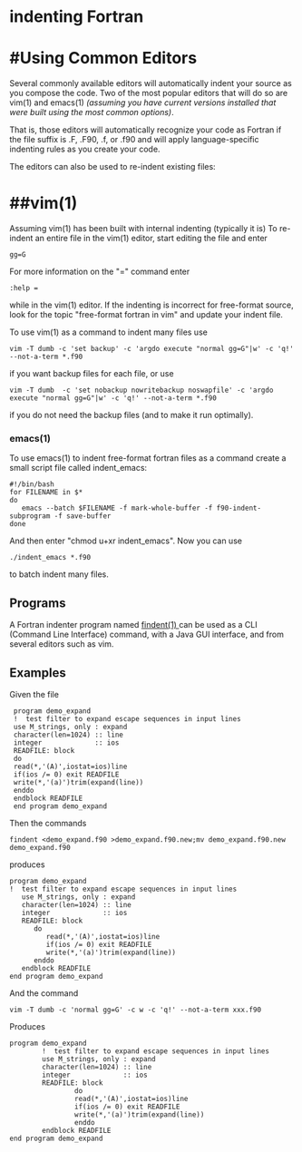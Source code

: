 # indenting Fortran

# #Using Common Editors

Several commonly available editors will automatically indent your
source  as you compose the code. Two of the most popular 
editors that will do so are vim(1) and emacs(1) _(assuming you
have current versions installed that were built using the most common
options)_.
 
That is, those editors  will automatically recognize your code as
Fortran if the file suffix is .F, .F90, .f, or .f90 and will apply
language-specific indenting rules as you create your code.

The editors can also be used to re-indent existing files:

# ##vim(1)

Assuming vim(1) has been built with internal indenting (typically it is)
To re-indent an entire file in the vim(1) editor, start editing the file
and enter

    gg=G

For more information on the "=" command enter

    :help =

while in the vim(1) editor. If the indenting is incorrect for free-format source,
look for the topic "free-format fortran in vim" and update your indent file.

To use vim(1) as a command to indent many files use

    vim -T dumb -c 'set backup' -c 'argdo execute "normal gg=G"|w' -c 'q!' --not-a-term *.f90

if you want backup files for each file, or use

    vim -T dumb  -c 'set nobackup nowritebackup noswapfile' -c 'argdo execute "normal gg=G"|w' -c 'q!' --not-a-term *.f90

if you do not need the backup files (and to make it run optimally).

### emacs(1)

To use emacs(1) to indent free-format fortran files as a command create
a small script file called indent\_emacs:

    #!/bin/bash
    for FILENAME in $*
    do
       emacs --batch $FILENAME -f mark-whole-buffer -f f90-indent-subprogram -f save-buffer
    done

And then enter "chmod u+xr indent\_emacs". Now you can use

    ./indent_emacs *.f90

to batch indent many files.

## Programs

A Fortran indenter program named
<a href="https://sourceforge.net/projects/findent/"> findent(1) </a>
can be used as a CLI (Command Line Interface) command, with a Java GUI
interface, and from several editors such as vim.

## Examples

Given the file

     program demo_expand
     !  test filter to expand escape sequences in input lines
     use M_strings, only : expand
     character(len=1024) :: line
     integer             :: ios
     READFILE: block
     do
     read(*,'(A)',iostat=ios)line
     if(ios /= 0) exit READFILE
     write(*,'(a)')trim(expand(line))
     enddo
     endblock READFILE
     end program demo_expand

Then the commands

    findent <demo_expand.f90 >demo_expand.f90.new;mv demo_expand.f90.new demo_expand.f90

produces

    program demo_expand
    !  test filter to expand escape sequences in input lines
       use M_strings, only : expand
       character(len=1024) :: line
       integer             :: ios
       READFILE: block
          do
             read(*,'(A)',iostat=ios)line
             if(ios /= 0) exit READFILE
             write(*,'(a)')trim(expand(line))
          enddo
       endblock READFILE
    end program demo_expand

And the command

    vim -T dumb -c 'normal gg=G' -c w -c 'q!' --not-a-term xxx.f90

Produces

    program demo_expand
            !  test filter to expand escape sequences in input lines
            use M_strings, only : expand
            character(len=1024) :: line
            integer             :: ios
            READFILE: block
                    do
                    read(*,'(A)',iostat=ios)line
                    if(ios /= 0) exit READFILE
                    write(*,'(a)')trim(expand(line))
                    enddo
            endblock READFILE
    end program demo_expand
